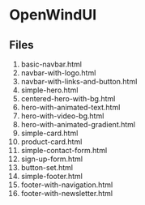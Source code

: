 # OpenWindUI

## Files

1. basic-navbar.html
2. navbar-with-logo.html
3. navbar-with-links-and-button.html
4. simple-hero.html
5. centered-hero-with-bg.html
6. hero-with-animated-text.html
7. hero-with-video-bg.html
8. hero-with-animated-gradient.html
9. simple-card.html
10. product-card.html
11. simple-contact-form.html
12. sign-up-form.html
13. button-set.html
14. simple-footer.html
15. footer-with-navigation.html
16. footer-with-newsletter.html

